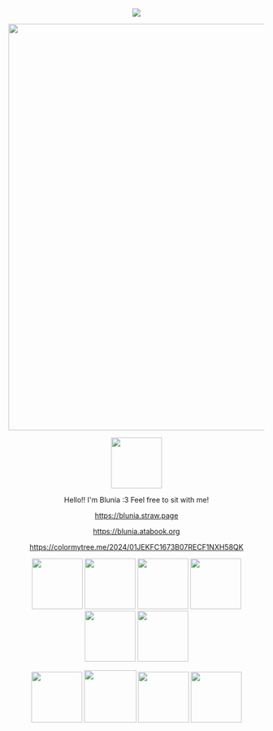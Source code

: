 <div align="center">
 ㅤ<p>  <img src="https://komarev.com/ghpvc/?username=yuriheaven&label=views&color=ffadcb"> <p/>
 <img width="800" src="https://files.catbox.moe/xx3ebf.png">




 <div align="center">
 <img width="100" src="https://files.catbox.moe/bilopl.gif">
 </p>


Hello!! I'm Blunia :3 Feel free to sit with me!


 https://blunia.straw.page
 
 https://blunia.atabook.org

 https://colormytree.me/2024/01JEKFC1673B07RECF1NXH58QK

<img width="100" src="https://files.catbox.moe/z8grn7.png"> <img width="100" src="https://files.catbox.moe/hcl0lq.png"> <img width="100" src="https://files.catbox.moe/j58gu8.gif"> <img width="100" src="https://files.catbox.moe/m0tg65.gif"> <img width="100" src="https://files.catbox.moe/rgfb9p.gif"> <img width="100" src="https://files.catbox.moe/82hsym.png">

 <img width="100" src="https://files.catbox.moe/c434w6.gif"> <img width="103" src="https://files.catbox.moe/m55u12.gif"> <img width="100" src="https://files.catbox.moe/hbuosu.gif"> <img width="100" src="https://files.catbox.moe/9zubor.gif">
</div>
